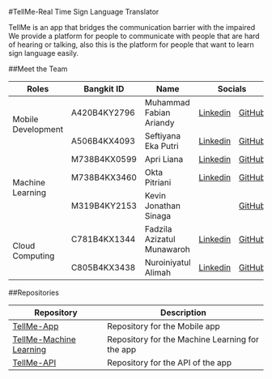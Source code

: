 #TellMe-Real Time Sign Language Translator

TellMe is an app that bridges the communication barrier with the impaired
We provide a platform for people to communicate with people that are hard of hearing or talking, also this is the platform for people that want to learn sign language easily.

##Meet the Team
<table>
  <thead>
    <tr>
      <th>Roles</th>
      <th>Bangkit ID</th>
      <th>Name</th>
      <th colspan = "2">Socials</th>
    </tr>
  </thead>
  <tbody>
    <tr>
      <td rowspan="2">Mobile Development</td>
      <td>A420B4KY2796</td>
      <td>Muhammad Fabian Ariandy</td>
      <td>
        <a href="https://www.linkedin.com/in/muhammad-fabian-ariandy-716395213/">Linkedin</a>
      </td>
      <td>
        <a href="https://github.com/Fabian21-dum">GitHub</a>
      </td>
    </tr>
      <tr>
      <td>A506B4KX4093</td>
      <td>Seftiyana Eka Putri</td>
      <td>
        <a href="https://www.linkedin.com/in/seftiyana-eka-putri-39435921b/">Linkedin</a>
      </td>
      <td>
        <a href="https://github.com/seftiyanaeka">GitHub</a>
      </td>
    </tr>
        <tr>
      <td rowspan="3">Machine Learning</td>
      <td>M738B4KX0599</td>
      <td>Apri Liana</td>
      <td>
        <a href="https://www.linkedin.com/in/apri-liana-14b17b2a2/">Linkedin</a>
      </td>
      <td>
        <a href="https://github.com/prilian">GitHub</a>
      </td>
    </tr>
      <tr>
      <td>M738B4KX3460</td>
      <td>Okta Pitriani</td>
      <td>
        <a href="https://www.linkedin.com/in/okta-pitriani-a12232256/">Linkedin</a>
      </td>
      <td>
        <a href="https://github.com/OktaPitriani">GitHub</a>
      </td>
    </tr>
      <tr>
      <td>M319B4KY2153</td>
      <td>Kevin Jonathan Sinaga</td>
        <td>
        </td>
      <td>
        <a href="https://github.com/kevins012">GitHub</a>
      </td>
    </tr>
      <tr>
      <td rowspan="2">Cloud Computing</td>
      <td>C781B4KX1344</td>
      <td>Fadzila Azizatul Munawaroh</td>
      <td>
        <a href="https://www.linkedin.com/in/fadzila-azizatul-munawaroh-854053218/">Linkedin</a>
      </td>
      <td>
        <a href="https://github.com/pzlziza">GitHub</a>
      </td>
    </tr>
      <tr>
      <td>C805B4KX3438</td>
      <td>Nuroiniyatul Alimah</td>
      <td>
        <a href="https://www.linkedin.com/in/nuroiniyatulalimah/">Linkedin</a>
      </td>
      <td>
        <a href="https://github.com/xoraozgu017">GitHub</a>
      </td>
    </tr> 
  </tbody>
</table>

##Repositories
<table>
  <thead>
    <tr>
      <th>Repository</th>
      <th>Description</th>
    </tr>
  </thead>
  <tbody>
    <tr>
      <td>
        <a href="https://github.com/TellMe-Bangkit/Mobile-Dev">TellMe-App</a>
      </td>
      <td>Repository for the Mobile app</td>
    </tr>
     <tr>
      <td>
        <a href="https://github.com/TellMe-Bangkit/Machine-Learning">TellMe-Machine Learning</a>
      </td>
      <td>Repository for the Machine Learning for the app</td>
    </tr>
         <tr>
      <td>
        <a href="https://github.com/TellMe-Bangkit/test-api">TellMe-API</a>
      </td>
      <td>Repository for the API of the app</td>
    </tr>
  </tbody>
</table>

